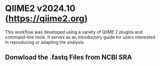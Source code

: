 # QIIME2 v2024.10 (https://qiime2.org)
This workflow was developed using a variety of QIIME 2 plugins and command-line tools. It serves as an introductory guide for users interested in reproducing or adapting the analysis.

## Donwload the .fastq Files from NCBI SRA

